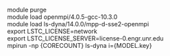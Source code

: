 module purge  
module load openmpi/4.0.5-gcc-10.3.0  
module load ls-dyna/14.0.0/mpp-d-sse2-openmpi  
export LSTC_LICENSE=network  
export LSTC_LICENSE_SERVER=license-0.engr.unr.edu  
mpirun -np {CORECOUNT} ls-dyna i={MODEL.key}  
